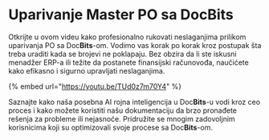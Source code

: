 # Uparivanje Master PO sa DocBits

Otkrijte u ovom videu kako profesionalno rukovati neslaganjima prilikom uparivanja PO sa Doc**Bits**-om. Vodimo vas korak po korak kroz postupak šta treba uraditi kada se brojevi ne poklapaju. Bez obzira da li ste iskusni menadžer ERP-a ili težite da postanete finansijski računovođa, naučićete kako efikasno i sigurno upravljati neslaganjima.

{% embed url="https://youtu.be/TUd0z7m70Y4" %}

Saznajte kako naša posebna AI rojna inteligencija u Doc**Bits**-u vodi kroz ceo proces i kako možete koristiti našu dokumentaciju da brzo pronađete rešenja za probleme ili nejasnoće. Pridružite se mnogim zadovoljnim korisnicima koji su optimizovali svoje procese sa Doc**Bits**-om.
